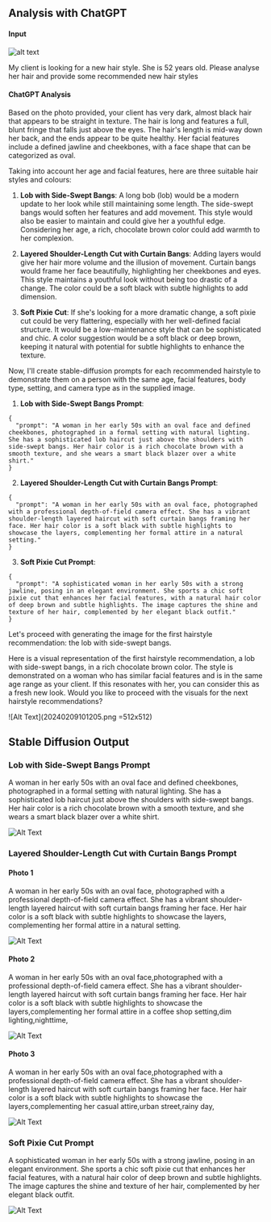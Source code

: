 
## Analysis with ChatGPT

#### Input

![alt text](20240209101055.png "Title")

My client is looking for a new hair style. She is 52 years old. Please analyse her hair and provide some recommended new hair styles

#### ChatGPT Analysis

Based on the photo provided, your client has very dark, almost black hair that appears to be straight in texture. The hair is long and features a full, blunt fringe that falls just above the eyes. The hair's length is mid-way down her back, and the ends appear to be quite healthy. Her facial features include a defined jawline and cheekbones, with a face shape that can be categorized as oval.

Taking into account her age and facial features, here are three suitable hair styles and colours:

1. **Lob with Side-Swept Bangs**: A long bob (lob) would be a modern update to her look while still maintaining some length. The side-swept bangs would soften her features and add movement. This style would also be easier to maintain and could give her a youthful edge. Considering her age, a rich, chocolate brown color could add warmth to her complexion.

2. **Layered Shoulder-Length Cut with Curtain Bangs**: Adding layers would give her hair more volume and the illusion of movement. Curtain bangs would frame her face beautifully, highlighting her cheekbones and eyes. This style maintains a youthful look without being too drastic of a change. The color could be a soft black with subtle highlights to add dimension.

3. **Soft Pixie Cut**: If she's looking for a more dramatic change, a soft pixie cut could be very flattering, especially with her well-defined facial structure. It would be a low-maintenance style that can be sophisticated and chic. A color suggestion would be a soft black or deep brown, keeping it natural with potential for subtle highlights to enhance the texture.

Now, I'll create stable-diffusion prompts for each recommended hairstyle to demonstrate them on a person with the same age, facial features, body type, setting, and camera type as in the supplied image.

1. **Lob with Side-Swept Bangs Prompt**:
```
{
  "prompt": "A woman in her early 50s with an oval face and defined cheekbones, photographed in a formal setting with natural lighting. She has a sophisticated lob haircut just above the shoulders with side-swept bangs. Her hair color is a rich chocolate brown with a smooth texture, and she wears a smart black blazer over a white shirt."
}
```

2. **Layered Shoulder-Length Cut with Curtain Bangs Prompt**:
```
{
  "prompt": "A woman in her early 50s with an oval face, photographed with a professional depth-of-field camera effect. She has a vibrant shoulder-length layered haircut with soft curtain bangs framing her face. Her hair color is a soft black with subtle highlights to showcase the layers, complementing her formal attire in a natural setting."
}
```

3. **Soft Pixie Cut Prompt**:
```
{
  "prompt": "A sophisticated woman in her early 50s with a strong jawline, posing in an elegant environment. She sports a chic soft pixie cut that enhances her facial features, with a natural hair color of deep brown and subtle highlights. The image captures the shine and texture of her hair, complemented by her elegant black outfit."
}
```

Let's proceed with generating the image for the first hairstyle recommendation: the lob with side-swept bangs.

Here is a visual representation of the first hairstyle recommendation, a lob with side-swept bangs, in a rich chocolate brown color. The style is demonstrated on a woman who has similar facial features and is in the same age range as your client. If this resonates with her, you can consider this as a fresh new look. Would you like to proceed with the visuals for the next hairstyle recommendations?

![Alt Text](20240209101205.png =512x512)

## Stable Diffusion Output

### **Lob with Side-Swept Bangs Prompt**

A woman in her early 50s with an oval face and defined cheekbones, photographed in a formal setting with natural lighting. She has a sophisticated lob haircut just above the shoulders with side-swept bangs. Her hair color is a rich chocolate brown with a smooth texture, and she wears a smart black blazer over a white shirt.

![Alt Text](20240209101305.png)

### Layered Shoulder-Length Cut with Curtain Bangs Prompt

#### Photo 1

A woman in her early 50s with an oval face, photographed with a professional depth-of-field camera effect. She has a vibrant shoulder-length layered haircut with soft curtain bangs framing her face. Her hair color is a soft black with subtle highlights to showcase the layers, complementing her formal attire in a natural setting.

![Alt Text](20240209101443.png)


#### Photo 2

A woman in her early 50s with an oval face,photographed with a professional depth-of-field camera effect. She has a vibrant shoulder-length layered haircut with soft curtain bangs framing her face. Her hair color is a soft black with subtle highlights to showcase the layers,complementing her formal attire in a coffee shop setting,dim lighting,nighttime,

![Alt Text](20240209101921.png)


#### Photo 3

A woman in her early 50s with an oval face,photographed with a professional depth-of-field camera effect. She has a vibrant shoulder-length layered haircut with soft curtain bangs framing her face. Her hair color is a soft black with subtle highlights to showcase the layers,complementing her casual attire,urban street,rainy day,

![Alt Text](20240209102209.png)

### Soft Pixie Cut Prompt

A sophisticated woman in her early 50s with a strong jawline, posing in an elegant environment. She sports a chic soft pixie cut that enhances her facial features, with a natural hair color of deep brown and subtle highlights. The image captures the shine and texture of her hair, complemented by her elegant black outfit.

![Alt Text](20240209101620.png)
